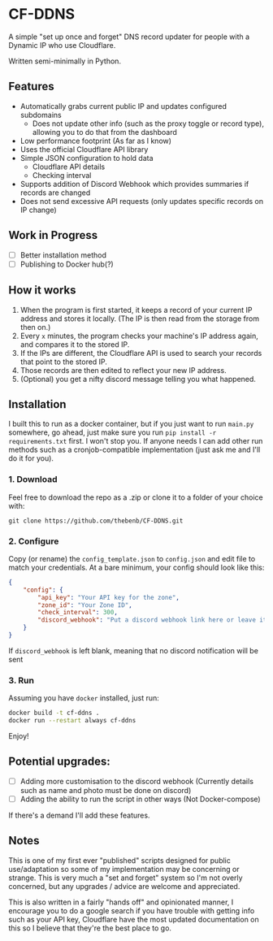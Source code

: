 # CF-DDNS

A simple "set up once and forget" DNS record updater for people with a Dynamic IP who use Cloudflare.

Written semi-minimally in Python.

## Features

-   Automatically grabs current public IP and updates configured subdomains
    -   Does not update other info (such as the proxy toggle or record type), allowing you to do that from the dashboard
-   Low performance footprint (As far as I know)
-   Uses the official Cloudflare API library
-   Simple JSON configuration to hold data
    -   Cloudflare API details
    -   Checking interval
-   Supports addition of Discord Webhook which provides summaries if records are changed
-   Does not send excessive API requests (only updates specific records on IP change)

## Work in Progress

-   [ ] Better installation method
-   [ ] Publishing to Docker hub(?)

## How it works

1. When the program is first started, it keeps a record of your current IP address and stores it locally. (The IP is then read from the storage from then on.)
2. Every `x` minutes, the program checks your machine's IP address again, and compares it to the stored IP.
3. If the IPs are different, the Cloudflare API is used to search your records that point to the stored IP.
4. Those records are then edited to reflect your new IP address.
5. (Optional) you get a nifty discord message telling you what happened.

## Installation

I built this to run as a docker container, but if you just want to run `main.py` somewhere, go ahead, just make sure you run `pip install -r requirements.txt` first. I won't stop you. If anyone needs I can add other run methods such as a cronjob-compatible implementation (just ask me and I'll do it for you).

### 1. Download

Feel free to download the repo as a .zip or clone it to a folder of your choice with:

```shell
git clone https://github.com/thebenb/CF-DDNS.git
```

### 2. Configure

Copy (or rename) the `config_template.json` to `config.json` and edit file to match your credentials. At a bare minimum, your config should look like this:

```json
{
    "config": {
        "api_key": "Your API key for the zone",
        "zone_id": "Your Zone ID",
        "check_interval": 300,
        "discord_webhook": "Put a discord webhook link here or leave it blank to disable the feature"
    }
}
```

If `discord_webhook` is left blank, meaning that no discord notification will be sent

### 3. Run

Assuming you have `docker` installed, just run:

```bash
docker build -t cf-ddns .
docker run --restart always cf-ddns
```

Enjoy!

## Potential upgrades:

-   [ ] Adding more customisation to the discord webhook (Currently details such as name and photo must be done on discord)
-   [ ] Adding the ability to run the script in other ways (Not Docker-compose)

If there's a demand I'll add these features.

## Notes

This is one of my first ever "published" scripts designed for public use/adaptation so some of my implementation may be concerning or strange. This is very much a "set and forget" system so I'm not overly concerned, but any upgrades / advice are welcome and appreciated.

This is also written in a fairly "hands off" and opinionated manner, I encourage you to do a google search if you have trouble with getting info such as your API key, Cloudflare have the most updated documentation on this so I believe that they're the best place to go.
